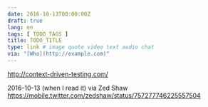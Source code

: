 ```yaml
---
date: 2016-10-13T00:00:00Z
draft: true
lang: en
tags: [ TODO_TAGS ]
title: TODO_TITLE
type: link # image quote video text audio chat
via: "[Who](http://example.com)"
---
```


<http://context-driven-testing.com/>

2016-10-13 (when I read it) via Zed Shaw
https://mobile.twitter.com/zedshaw/status/757277746225557504

